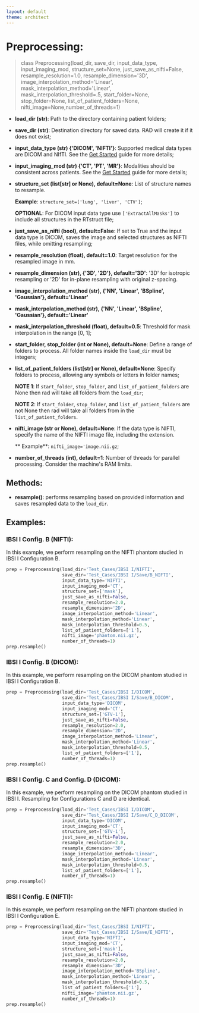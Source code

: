 ```yaml
---
layout: default
theme: architect
---
```



# Preprocessing:

> class Preprocessing(load_dir, save_dir, input_data_type, input_imaging_mod, structure_set=None,
                 just_save_as_nifti=False, resample_resolution=1.0, resample_dimension='3D',
                 image_interpolation_method='Linear',
                 mask_interpolation_method='Linear', mask_interpolation_threshold=.5,
                 start_folder=None, stop_folder=None, list_of_patient_folders=None,
                 nifti_image=None,number_of_threads=1)

* **load_dir (str)**: Path to the directory containing patient folders;
* **save_dir (str)**: Destination directory for saved data. RAD will create it if it does not exist;
* **input_data_type (str) {'DICOM', 'NIFTI'}**: Supported medical data types are DICOM and NIfTI. See the [Get Started](get_started.md) guide for more details;
* **input_imaging_mod (str) {'CT', 'PT', 'MR'}**: Modalities should be consistent across patients. See the [Get Started](get_started.md) guide for more details;
* **structure_set (list[str] or None), default=None**: List of structure names to resample.

  **Example**: `structure_set=['lung', 'liver', 'CTV']`;

  **OPTIONAL**: For DICOM input data type use `['ExtractAllMasks']` to include all structures in the RTstruct file;
  
* **just_save_as_nifti (bool), default=False**: If set to True and the input data type is DICOM, saves the image and selected structures as NIFTI files, while omitting resampling;
* **resample_resolution (float), default=1.0**: Target resolution for the resampled image in mm.
* **resample_dimension (str), {'3D', '2D'}, default='3D'**: '3D' for isotropic resampling or '2D' for in-plane resampling with original z-spacing.
* **image_interpolation_method (str), {'NN', 'Linear', 'BSpline', 'Gaussian'}, default='Linear'**
* **mask_interpolation_method (str), {'NN', 'Linear', 'BSpline', 'Gaussian'}, default='Linear'**
* **mask_interpolation_threshold (float), default=0.5**: Threshold for mask interpolation in the range [0, 1];
* **start_folder, stop_folder (int or None), default=None**: Define a range of folders to process. All folder names inside the `load_dir` must be integers;
* **list_of_patient_folders (list[str] or None), default=None**: Specify folders to process, allowing any symbols or letters in folder names;

   **NOTE 1**: If `start_folder`, `stop_folder`, and `list_of_patient_folders` are None then rad will take all folders from the `load_dir`;
  
   **NOTE 2**: If `start_folder`, `stop_folder`, and `list_of_patient_folders` are not None then rad will take all folders from in the `list_of_patient_folders`.

* **nifti_image (str or None), default=None**: If the data type is NIFTI, specify the name of the NIFTI image file, including the extension.
  
  ** Example**: `nifti_image='image.nii.gz`;

* **number_of_threads (int), default=1**: Number of threads for parallel processing. Consider the machine's RAM limits.



## Methods:

* **resample()**: performs resampling based on provided information and saves resampled data to the `load_dir`.


## Examples:

### IBSI I Config. B (NIFTI):
In this example, we perform resampling on the NIFTI phantom studied in IBSI I Configuration B.

```python
prep = Preprocessing(load_dir='Test_Cases/IBSI I/NIFTI',
                     save_dir='Test_Cases/IBSI I/Save/B_NIFTI',
                     input_data_type='NIFTI',
                     input_imaging_mod='CT',
                     structure_set=['mask'],
                     just_save_as_nifti=False,
                     resample_resolution=2.0,
                     resample_dimension='2D',
                     image_interpolation_method='Linear',
                     mask_interpolation_method='Linear',
                     mask_interpolation_threshold=0.5,
                     list_of_patient_folders=['1'],
                     nifti_image='phantom.nii.gz',
                     number_of_threads=1)
prep.resample()
```

### IBSI I Config. B (DICOM):
In this example, we perform resampling on the DICOM phantom studied in IBSI I Configuration B.

```python
prep = Preprocessing(load_dir='Test_Cases/IBSI I/DICOM', 
                     save_dir='Test_Cases/IBSI I/Save/B_DICOM',
                     input_data_type='DICOM', 
                     input_imaging_mod='CT', 
                     structure_set=['GTV-1'], 
                     just_save_as_nifti=False, 
                     resample_resolution=2.0, 
                     resample_dimension='2D',
                     image_interpolation_method='Linear',
                     mask_interpolation_method='Linear',
                     mask_interpolation_threshold=0.5,
                     list_of_patient_folders=['1'],
                     number_of_threads=1)
prep.resample()
```

### IBSI I Config. C and Config. D (DICOM):
In this example, we perform resampling on the DICOM phantom studied in IBSI I. Resampling for Configurations C and D are identical.

```python
prep = Preprocessing(load_dir='Test_Cases/IBSI I/DICOM', 
                     save_dir='Test_Cases/IBSI I/Save/C_D_DICOM',
                     input_data_type='DICOM', 
                     input_imaging_mod='CT',
                     structure_set=['GTV-1'], 
                     just_save_as_nifti=False, 
                     resample_resolution=2.0, 
                     resample_dimension='3D',
                     image_interpolation_method='Linear', 
                     mask_interpolation_method='Linear', 
                     mask_interpolation_threshold=0.5, 
                     list_of_patient_folders=['1'],  
                     number_of_threads=1)
prep.resample()
```

### IBSI I Config. E (NIFTI):
In this example, we perform resampling on the NIFTI phantom studied in IBSI I Configuration E.

```python
prep = Preprocessing(load_dir='Test_Cases/IBSI I/NIFTI', 
                     save_dir='Test_Cases/IBSI I/Save/E_NIFTI',
                     input_data_type='NIFTI', 
                     input_imaging_mod='CT',  
                     structure_set=['mask'], 
                     just_save_as_nifti=False,
                     resample_resolution=2.0, 
                     resample_dimension='3D',
                     image_interpolation_method='BSpline', 
                     mask_interpolation_method='Linear',
                     mask_interpolation_threshold=0.5, 
                     list_of_patient_folders=['1'], 
                     nifti_image='phantom.nii.gz',
                     number_of_threads=1)
prep.resample()
```
